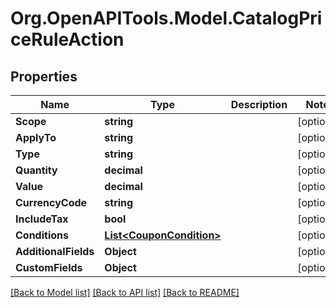 # Org.OpenAPITools.Model.CatalogPriceRuleAction

## Properties

Name | Type | Description | Notes
------------ | ------------- | ------------- | -------------
**Scope** | **string** |  | [optional] 
**ApplyTo** | **string** |  | [optional] 
**Type** | **string** |  | [optional] 
**Quantity** | **decimal** |  | [optional] 
**Value** | **decimal** |  | [optional] 
**CurrencyCode** | **string** |  | [optional] 
**IncludeTax** | **bool** |  | [optional] 
**Conditions** | [**List&lt;CouponCondition&gt;**](CouponCondition.md) |  | [optional] 
**AdditionalFields** | **Object** |  | [optional] 
**CustomFields** | **Object** |  | [optional] 

[[Back to Model list]](../README.md#documentation-for-models) [[Back to API list]](../README.md#documentation-for-api-endpoints) [[Back to README]](../README.md)


